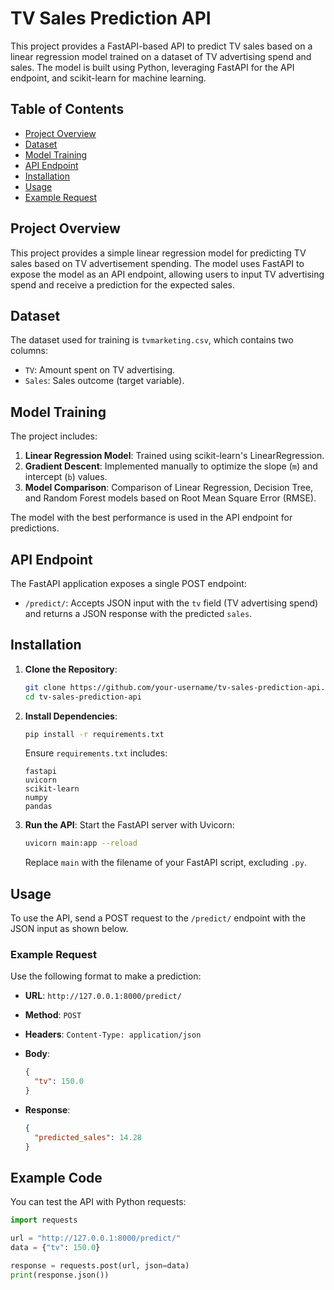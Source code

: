 # TV Sales Prediction API

This project provides a FastAPI-based API to predict TV sales based on a linear regression model trained on a dataset of TV advertising spend and sales. The model is built using Python, leveraging FastAPI for the API endpoint, and scikit-learn for machine learning.

## Table of Contents
- [Project Overview](#project-overview)
- [Dataset](#dataset)
- [Model Training](#model-training)
- [API Endpoint](#api-endpoint)
- [Installation](#installation)
- [Usage](#usage)
- [Example Request](#example-request)

## Project Overview
This project provides a simple linear regression model for predicting TV sales based on TV advertisement spending. The model uses FastAPI to expose the model as an API endpoint, allowing users to input TV advertising spend and receive a prediction for the expected sales.

## Dataset
The dataset used for training is `tvmarketing.csv`, which contains two columns:
- `TV`: Amount spent on TV advertising.
- `Sales`: Sales outcome (target variable).

## Model Training
The project includes:
1. **Linear Regression Model**: Trained using scikit-learn's LinearRegression.
2. **Gradient Descent**: Implemented manually to optimize the slope (`m`) and intercept (`b`) values.
3. **Model Comparison**: Comparison of Linear Regression, Decision Tree, and Random Forest models based on Root Mean Square Error (RMSE).

The model with the best performance is used in the API endpoint for predictions.

## API Endpoint
The FastAPI application exposes a single POST endpoint:
- `/predict/`: Accepts JSON input with the `tv` field (TV advertising spend) and returns a JSON response with the predicted `sales`.

## Installation

1. **Clone the Repository**:
    ```bash
    git clone https://github.com/your-username/tv-sales-prediction-api.git
    cd tv-sales-prediction-api
    ```

2. **Install Dependencies**:
    ```bash
    pip install -r requirements.txt
    ```

    Ensure `requirements.txt` includes:
    ```
    fastapi
    uvicorn
    scikit-learn
    numpy
    pandas
    ```

3. **Run the API**:
    Start the FastAPI server with Uvicorn:
    ```bash
    uvicorn main:app --reload
    ```

    Replace `main` with the filename of your FastAPI script, excluding `.py`.

## Usage

To use the API, send a POST request to the `/predict/` endpoint with the JSON input as shown below.

### Example Request
Use the following format to make a prediction:

- **URL**: `http://127.0.0.1:8000/predict/`
- **Method**: `POST`
- **Headers**: `Content-Type: application/json`
- **Body**:
    ```json
    {
      "tv": 150.0
    }
    ```

- **Response**:
    ```json
    {
      "predicted_sales": 14.28
    }
    ```

## Example Code
You can test the API with Python requests:
```python
import requests

url = "http://127.0.0.1:8000/predict/"
data = {"tv": 150.0}

response = requests.post(url, json=data)
print(response.json())
